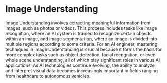 # Image Understanding

Image Understanding involves extracting meaningful information from images, such as photos or videos. This process includes tasks like image recognition, where an AI system is trained to recognize certain objects within an image, and image segmentation, where an image is divided into multiple regions according to some criteria. For an AI engineer, mastering techniques in Image Understanding is crucial because it forms the basis for more complex tasks such as object detection, facial recognition, or even whole scene understanding, all of which play significant roles in various AI applications. As AI technologies continue evolving, the ability to analyze and interpret visual data becomes increasingly important in fields ranging from healthcare to autonomous vehicles.